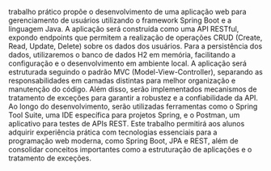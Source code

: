 trabalho prático propõe o desenvolvimento de uma aplicação web para gerenciamento de usuários utilizando o framework Spring Boot e a linguagem Java. A aplicação será construída como uma API RESTful, expondo endpoints que permitem a realização de operações CRUD (Create, Read, Update, Delete) sobre os dados dos usuários.
Para a persistência dos dados, utilizaremos o banco de dados H2 em memória, facilitando a configuração e o desenvolvimento em ambiente local. A aplicação será estruturada seguindo o padrão MVC (Model-View-Controller), separando as responsabilidades em camadas distintas para melhor organização e manutenção do código. Além disso, serão implementados mecanismos de tratamento de exceções para garantir a robustez e a confiabilidade da API.
Ao longo do desenvolvimento, serão utilizadas ferramentas como o Spring Tool Suite, uma IDE específica para projetos Spring, e o Postman, um aplicativo para testes de APIs REST. Este trabalho permitirá aos alunos adquirir experiência prática com tecnologias essenciais para a programação web moderna, como Spring Boot, JPA e REST, além de consolidar conceitos importantes como a estruturação de aplicações e o tratamento de exceções.
